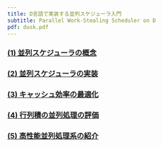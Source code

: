 ```yaml
---
title: D言語で実装する並列スケジューラ入門
subtitle: Parallel Work-Stealing Scheduler on D
pdf: dusk.pdf
---
```

### [(1) 並列スケジューラの概念](https://zenn.dev/nextzlog/articles/dusk-chapter1)
### [(2) 並列スケジューラの実装](https://zenn.dev/nextzlog/articles/dusk-chapter2)
### [(3) キャッシュ効率の最適化](https://zenn.dev/nextzlog/articles/dusk-chapter3)
### [(4) 行列積の並列処理の評価](https://zenn.dev/nextzlog/articles/dusk-chapter4)
### [(5) 高性能並列処理系の紹介](https://zenn.dev/nextzlog/articles/dusk-chapter5)
